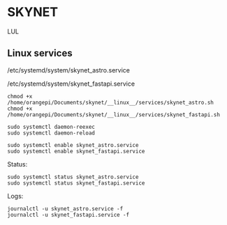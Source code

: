 # SKYNET

LUL

## Linux services

/etc/systemd/system/skynet_astro.service

/etc/systemd/system/skynet_fastapi.service

```
chmod +x /home/orangepi/Documents/skynet/__linux__/services/skynet_astro.sh
chmod +x /home/orangepi/Documents/skynet/__linux__/services/skynet_fastapi.sh
```

```
sudo systemctl daemon-reexec
sudo systemctl daemon-reload

sudo systemctl enable skynet_astro.service
sudo systemctl enable skynet_fastapi.service
```

Status:

```
sudo systemctl status skynet_astro.service
sudo systemctl status skynet_fastapi.service
```

Logs:

```
journalctl -u skynet_astro.service -f
journalctl -u skynet_fastapi.service -f
```
